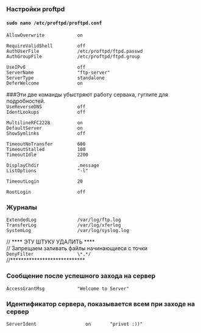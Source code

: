   ### Настройки proftpd 
  #### `sudo nano /etc/proftpd/proftpd.conf`  
  
  `AllowOverwrite            on`  
  
  `RequireValidShell         off`  
  `AuthUserFile              /etc/proftpd/ftpd.passwd`  
  `AuthGroupFile             /etc/proftpd/ftpd.group`  
   
  `UseIPv6                   off`  
  `ServerName                "ftp-server"`  
  `ServerType                standalone`  
  `DeferWelcome              on`  


  ###Эти две команды убыстряют работу сервака, гуглите для подробностей.  
  `UseReverseDNS             off`  
  `IdentLookups              off`  

  `MultilineRFC2228          on`  
  `DefaultServer             on`  
  `ShowSymlinks              off`  

  `TimeoutNoTransfer         600`  
  `TimeoutStalled            100`  
  `TimeoutIdle               2200`  
 
  `DisplayChdir              .message`  
  `ListOptions               "-l"`  
 
  `TimeoutLogin              20`  
  
  `RootLogin                 off`  

  ### Журналы  
  `ExtendedLog               /var/log/ftp.log`  
  `TransferLog               /var/log/xferlog`  
  `SystemLog                 /var/log/syslog.log`  
  
  // **** ЭТУ ШТУКУ УДАЛИТЬ ****   
  // Запрещаем заливать файлы начинающиеся с точки  
  `DenyFilter                \*.*/`  
  //****************************   
  
  
  ### Сообщение после успешного захода на сервер  
  `AccessGrantMsg            "Welcome to Server"`  
  ### Идентификатор сервера, показывается всем при заходе на сервер  
  `ServerIdent                  on       "privet :))"`  
  
